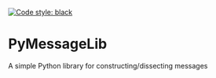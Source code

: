 [![Code style: black](https://img.shields.io/badge/code%20style-black-000000.svg)](https://github.com/psf/black)

# PyMessageLib
A simple Python library for constructing/dissecting messages
